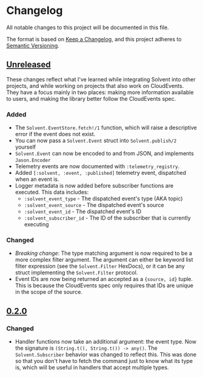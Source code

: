 # Changelog
All notable changes to this project will be documented in this file.

The format is based on [Keep a Changelog](https://keepachangelog.com/en/1.0.0/),
and this project adheres to [Semantic Versioning](https://semver.org/spec/v2.0.0.html).

## [Unreleased]

These changes reflect what I've learned while integrating Solvent into other projects,
and while working on projects that also work on CloudEvents.
They have a focus mainly in two places: making more information available to users,
and making the library better follow the CloudEvents spec.

### Added

- The `Solvent.EventStore.fetch!/1` function, which will raise a descriptive error if the event does not exist.
- You can now pass a `Solvent.Event` struct into `Solvent.publish/2` yourself
- `Solvent.Event` can now be encoded to and from JSON, and implements `Jason.Encoder`
- Telemetry events are now documented with `:telemetry_registry`.
- Added `[:solvent, :event, :published]` telemetry event,
  dispatched when an event is.
- Logger metadata is now added before subscriber functions are executed.
  This data includes:
    - `:solvent_event_type` - The dispatched event's type (AKA topic)
    - `:solvent_event_source` - The dispatched event's source
    - `:solvent_event_id` - The dispatched event's ID
    - `:solvent_subscriber_id` - The ID of the subscriber that is currently executing

### Changed

- *Breaking change*: The type matching argument is now required to be a more complex filter argument.
  The argument can either be keyword list filter expression (see the `Solvent.Filter` HexDocs),
  or it can be any struct implementing the `Solvent.Filter` protocol.
- Event IDs are now being returned an accepted as a `{source, id}` tuple.
  This is because the CloudEvents spec only requires that IDs are unique in the scope of the source.

## [0.2.0]

### Changed

- Handler functions now take an additional argument: the event type.
  Now the signature is `(String.t(), String.t()) -> any()`.
  The `Solvent.Subscriber` behavior was changed to reflect this.
  This was done so that you don't have to fetch the command just to know what
  its type is, which will be useful in handlers that accept multiple types.

[Unreleased]: https://github.com/Cantido/solvent/compare/v0.2.0...HEAD
[0.2.0]: https://github.com/Cantido/solvent/compare/v0.1.0...v0.2.0

